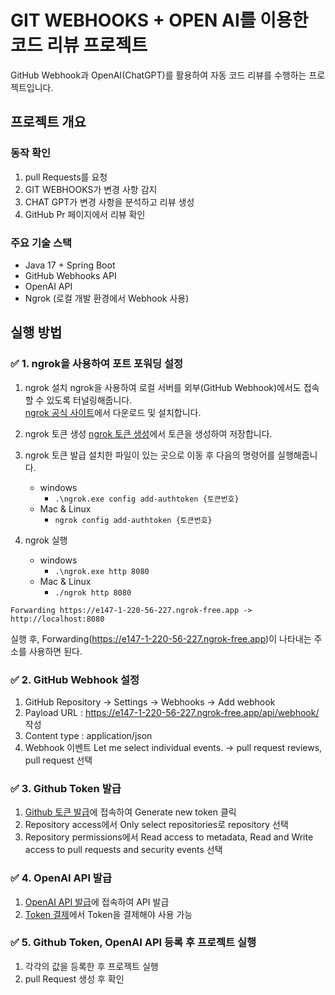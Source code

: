 # GIT WEBHOOKS + OPEN AI를 이용한 코드 리뷰 프로젝트
GitHub Webhook과 OpenAI(ChatGPT)를 활용하여 자동 코드 리뷰를 수행하는 프로젝트입니다.

## 프로젝트 개요

### 동작 확인
1. pull Requests를 요청
2. GIT WEBHOOKS가 변경 사항 감지
3. CHAT GPT가 변경 사항을 분석하고 리뷰 생성
4. GitHub Pr 페이지에서 리뷰 확인

### 주요 기술 스택

- Java 17 + Spring Boot
- GitHub Webhooks API
- OpenAI API
- Ngrok (로컬 개발 환경에서 Webhook 사용)

## 실행 방법

### ✅ 1. ngrok을 사용하여 포트 포워딩 설정

1. ngrok 설치
ngrok을 사용하여 로컬 서버를 외부(GitHub Webhook)에서도 접속할 수 있도록 터널링해줍니다.    
[ngrok 공식 사이트](https://ngrok.com/)에서 다운로드 및 설치합니다.    

2. ngrok 토큰 생성
[ngrok 토큰 생성](https://dashboard.ngrok.com/get-started/your-authtoken)에서 토큰을 생성하여 저장합니다.

3. ngrok 토큰 발급
설치한 파일이 있는 곳으로 이동 후 다음의 명령어를 실행해줍니다.
   - windows
       - `.\ngrok.exe config add-authtoken {토큰번호}`
   - Mac & Linux
       - `ngrok config add-authtoken {토큰번호}`

4. ngrok 실행
   - windows
       - `.\ngrok.exe http 8080`
   - Mac & Linux
       - `./ngrok http 8080`

```
Forwarding https://e147-1-220-56-227.ngrok-free.app -> http://localhost:8080 
```
실행 후, Forwarding(https://e147-1-220-56-227.ngrok-free.app)이 나타내는 주소를 사용하면 된다.

### ✅ 2. GitHub Webhook 설정

1. GitHub Repository → Settings → Webhooks → Add webhook
2. Payload URL : https://e147-1-220-56-227.ngrok-free.app/api/webhook/ 작성
3. Content type : application/json
4. Webhook 이벤트 Let me select individual events. → pull request reviews, pull request 선택

### ✅ 3. Github Token 발급
1. [Github 토큰 발급](https://github.com/settings/personal-access-tokens)에 접속하여 Generate new token 클릭
2. Repository access에서 Only select repositories로 repository 선택
3. Repository permissions에서 Read access to metadata, Read and Write access to pull requests and security events 선택

### ✅ 4. OpenAI API 발급
1. [OpenAI API 발급](https://platform.openai.com/settings/organization/api-keys)에 접속하여 API 발급
2. [Token 결제](https://platform.openai.com/settings/organization/billing/overview)에서 Token을 결제해야 사용 가능

### ✅ 5. Github Token, OpenAI API 등록 후 프로젝트 실행
1. 각각의 값을 등록한 후 프로젝트 실행
2. pull Request 생성 후 확인